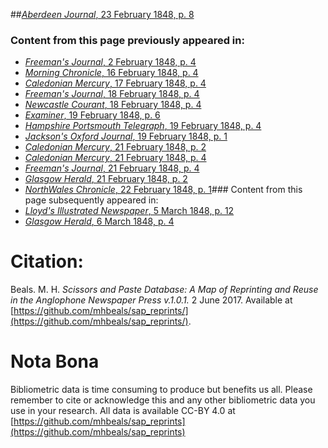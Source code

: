 ##[*Aberdeen Journal*, 23 February 1848, p. 8](https://mhbeals.github.io/sap_html/Aberdeen-Journal/Aberdeen-Journal-23-February-1848-p-8)

### Content from this page previously appeared in:
+ [*Freeman's Journal*, 2 February 1848, p. 4](https://mhbeals.github.io/sap_html/Freeman's-Journal/Freeman's-Journal-2-February-1848-p-4)
+ [*Morning Chronicle*, 16 February 1848, p. 4](https://mhbeals.github.io/sap_html/Morning-Chronicle/Morning-Chronicle-16-February-1848-p-4)
+ [*Caledonian Mercury*, 17 February 1848, p. 4](https://mhbeals.github.io/sap_html/Caledonian-Mercury/Caledonian-Mercury-17-February-1848-p-4)
+ [*Freeman's Journal*, 18 February 1848, p. 4](https://mhbeals.github.io/sap_html/Freeman's-Journal/Freeman's-Journal-18-February-1848-p-4)
+ [*Newcastle Courant*, 18 February 1848, p. 4](https://mhbeals.github.io/sap_html/Newcastle-Courant/Newcastle-Courant-18-February-1848-p-4)
+ [*Examiner*, 19 February 1848, p. 6](https://mhbeals.github.io/sap_html/Examiner/Examiner-19-February-1848-p-6)
+ [*Hampshire Portsmouth Telegraph*, 19 February 1848, p. 4](https://mhbeals.github.io/sap_html/Hampshire-Portsmouth-Telegraph/Hampshire-Portsmouth-Telegraph-19-February-1848-p-4)
+ [*Jackson's Oxford Journal*, 19 February 1848, p. 1](https://mhbeals.github.io/sap_html/Jackson's-Oxford-Journal/Jackson's-Oxford-Journal-19-February-1848-p-1)
+ [*Caledonian Mercury*, 21 February 1848, p. 2](https://mhbeals.github.io/sap_html/Caledonian-Mercury/Caledonian-Mercury-21-February-1848-p-2)
+ [*Caledonian Mercury*, 21 February 1848, p. 4](https://mhbeals.github.io/sap_html/Caledonian-Mercury/Caledonian-Mercury-21-February-1848-p-4)
+ [*Freeman's Journal*, 21 February 1848, p. 4](https://mhbeals.github.io/sap_html/Freeman's-Journal/Freeman's-Journal-21-February-1848-p-4)
+ [*Glasgow Herald*, 21 February 1848, p. 2](https://mhbeals.github.io/sap_html/Glasgow-Herald/Glasgow-Herald-21-February-1848-p-2)
+ [*NorthWales Chronicle*, 22 February 1848, p. 1](https://mhbeals.github.io/sap_html/NorthWales-Chronicle/NorthWales-Chronicle-22-February-1848-p-1)### Content from this page subsequently appeared in:
+ [*Lloyd's Illustrated Newspaper*, 5 March 1848, p. 12](https://mhbeals.github.io/sap_html/Lloyd's-Illustrated-Newspaper/Lloyd's-Illustrated-Newspaper-5-March-1848-p-12)
+ [*Glasgow Herald*, 6 March 1848, p. 4](https://mhbeals.github.io/sap_html/Glasgow-Herald/Glasgow-Herald-6-March-1848-p-4)
                    
# Citation: 

Beals. M. H. *Scissors and Paste Database: A Map of Reprinting and Reuse in the Anglophone Newspaper Press v.1.0.1.* 2 June 2017. Available at [https://github.com/mhbeals/sap_reprints/](https://github.com/mhbeals/sap_reprints/). 
                    
# Nota Bona

Bibliometric data is time consuming to produce but benefits us all. Please remember to cite or acknowledge this and any other bibliometric data you use in your research. All data is available CC-BY 4.0 at [https://github.com/mhbeals/sap_reprints](https://github.com/mhbeals/sap_reprints)
